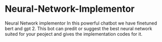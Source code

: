 # Neural-Network-Implementor
Neural Network implementor
In this powerful chatbot we have finetuned bert and gpt 2.
This bot can predit or suggest the best neural network suited for your peoject and gives the implementation codes for it.
